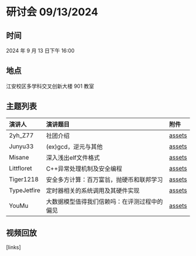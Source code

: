 # 研讨会 09/13/2024

## 时间

2024 年 9 月 13 日下午 16:00

## 地点

江安校区多学科交叉创新大楼 901 教室

## 主题列表

| 演讲人 | 演讲题目 | 附件 |
|:------|:------|:------|
| 2yh_Z77 | 社团介绍 | [assets](../archive/240913/240913_2yhZ77.pdf) |
| Junyu33 | (ex)gcd，逆元与其他 | [assets](http://slidev.junyu33.me) |
| Misane | 深入浅出elf文件格式 | [assets](../archive/240913/240913_Misane.pdf) |
| Littfloret | C++异常处理机制及安全编程 | [assets](../archive/240913/240913_Littfloret.pptx) |
| Tiger1218 | 安全多方计算：百万富翁，抛硬币和联邦学习 | [assets](../archive/240913/240913_Tiger1218.pdf) |
| TypeJetfire | 定时器相关的系统调用及其硬件实现 | [assets](../archive/240913/240913_TypeJetfire.pptx) |
| YouMu | 大数据模型值得我们信赖吗：在评测过程中的偏见 | [assets](../archive/240913/240913_YouMu.pptx) |

## 视频回放

[links]
